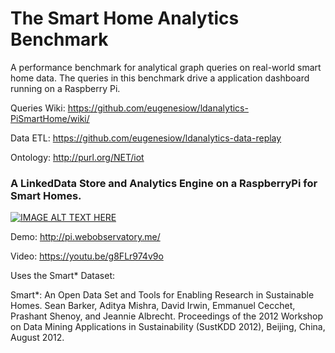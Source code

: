 # The Smart Home Analytics Benchmark
A performance benchmark for analytical graph queries on real-world smart home data. The queries in this benchmark drive a application dashboard running on a Raspberry Pi.

Queries Wiki: https://github.com/eugenesiow/ldanalytics-PiSmartHome/wiki/

Data ETL: https://github.com/eugenesiow/ldanalytics-data-replay

Ontology: http://purl.org/NET/iot

### A LinkedData Store and Analytics Engine on a RaspberryPi for Smart Homes.
[![IMAGE ALT TEXT HERE](https://img.youtube.com/vi/g8FLr974v9o/0.jpg)](https://www.youtube.com/watch?v=g8FLr974v9o)

Demo: http://pi.webobservatory.me/

Video: https://youtu.be/g8FLr974v9o

Uses the Smart* Dataset:

Smart*: An Open Data Set and Tools for Enabling Research in Sustainable Homes. Sean Barker, Aditya Mishra, David Irwin, Emmanuel Cecchet, Prashant Shenoy, and Jeannie Albrecht. Proceedings of the 2012 Workshop on Data Mining Applications in Sustainability (SustKDD 2012), Beijing, China, August 2012.
